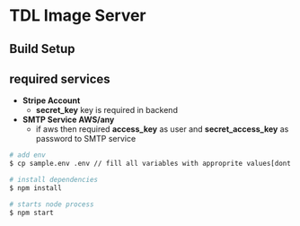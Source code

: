 # TDL Image Server

## Build Setup

## required services
- **Stripe Account**
  - **secret_key** key is required in backend 
- **SMTP Service AWS/any**
  - if aws then required **access_key** as user and **secret_access_key** as password to SMTP service

```bash
# add env
$ cp sample.env .env // fill all variables with approprite values[dont use sample config values in production]

# install dependencies
$ npm install

# starts node process
$ npm start
```
